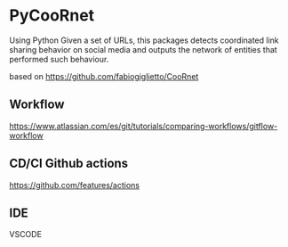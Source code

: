 # PyCooRnet
Using Python Given a set of URLs, this packages detects coordinated link sharing behavior on social media and outputs the network of entities that performed such behaviour. 

based on https://github.com/fabiogiglietto/CooRnet


## Workflow
https://www.atlassian.com/es/git/tutorials/comparing-workflows/gitflow-workflow


## CD/CI Github actions
https://github.com/features/actions

## IDE
VSCODE
